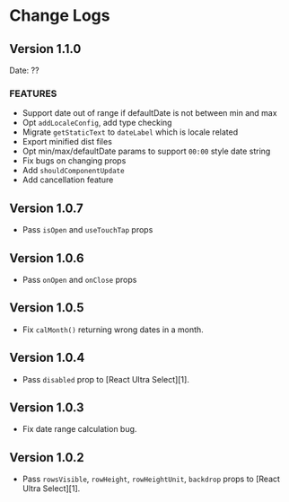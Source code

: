 # Change Logs

## Version 1.1.0

Date: ??

### FEATURES

- Support date out of range if defaultDate is not between min and max
- Opt `addLocaleConfig`, add type checking
- Migrate `getStaticText` to `dateLabel` which is locale related
- Export minified dist files
- Opt min/max/defaultDate params to support `00:00` style date string
- Fix bugs on changing props
- Add `shouldComponentUpdate`
- Add cancellation feature

## Version 1.0.7

- Pass `isOpen` and `useTouchTap` props

## Version 1.0.6

- Pass `onOpen` and `onClose` props

## Version 1.0.5

- Fix `calMonth()` returning wrong dates in a month.

## Version 1.0.4

- Pass `disabled` prop to [React Ultra Select][1].

## Version 1.0.3

- Fix date range calculation bug.

## Version 1.0.2

- Pass `rowsVisible`, `rowHeight`, `rowHeightUnit`, `backdrop` props to [React Ultra Select][1].
